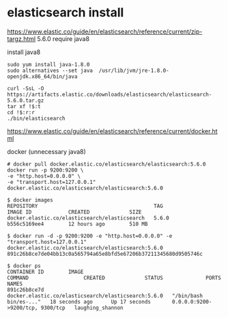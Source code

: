 # elasticsearch install


https://www.elastic.co/guide/en/elasticsearch/reference/current/zip-targz.html
5.6.0 require java8


install java8
```
sudo yum install java-1.8.0
sudo alternatives --set java  /usr/lib/jvm/jre-1.8.0-openjdk.x86_64/bin/java
```


```
curl -SsL -O https://artifacts.elastic.co/downloads/elasticsearch/elasticsearch-5.6.0.tar.gz
tar xf !$:t
cd !$:r:r
./bin/elasticsearch
```



https://www.elastic.co/guide/en/elasticsearch/reference/current/docker.html

docker (unnecessary java8)
```
# docker pull docker.elastic.co/elasticsearch/elasticsearch:5.6.0
docker run -p 9200:9200 \
-e "http.host=0.0.0.0" \
-e "transport.host=127.0.0.1" docker.elastic.co/elasticsearch/elasticsearch:5.6.0
```

```
$ docker images
REPOSITORY                                      TAG                 IMAGE ID            CREATED             SIZE
docker.elastic.co/elasticsearch/elasticsearch   5.6.0               b556c5169ee4        12 hours ago        510 MB
```

```
$ docker run -d -p 9200:9200 -e "http.host=0.0.0.0" -e "transport.host=127.0.0.1" docker.elastic.co/elasticsearch/elasticsearch:5.6.0
891c26b8ce7de04bb13c0a565794a65e8bfd5e67206b37211345680d9505746c
```
```
$ docker ps
CONTAINER ID        IMAGE                                                 COMMAND                  CREATED             STATUS              PORTS                              NAMES
891c26b8ce7d        docker.elastic.co/elasticsearch/elasticsearch:5.6.0   "/bin/bash bin/es-..."   18 seconds ago      Up 17 seconds       0.0.0.0:9200->9200/tcp, 9300/tcp   laughing_shannon
```
